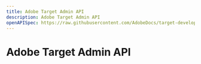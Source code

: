 ```yaml
---
title: Adobe Target Admin API
description: Adobe Target Admin API
openAPISpec: https://raw.githubusercontent.com/AdobeDocs/target-developers/main/src/admin-api.json 
--- 
```


# Adobe Target Admin API


